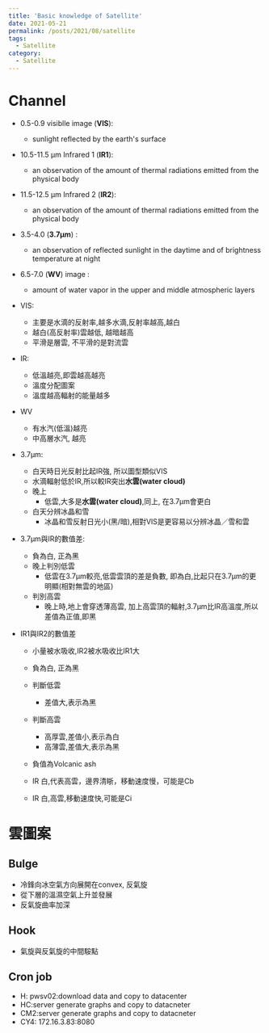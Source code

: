 ```yaml
---
title: 'Basic knowledge of Satellite'
date: 2021-05-21
permalink: /posts/2021/08/satellite
tags:
  - Satellite
category:
  - Satellite
---
```



# Channel

- 0.5-0.9 visiblle image (**VIS**): 
  - sunlight reflected by the earth's surface
- 10.5-11.5 µm Infrared 1 (**IR1**): 
  - an observation of the amount of thermal radiations emitted from the physical body
- 11.5-12.5 µm Infrared 2 (**IR2**): 
  - an observation of the amount of thermal radiations emitted from the physical body
- 3.5-4.0 (**3.7µm**) :
  -  an observation of reflected sunlight in the daytime and of brightness temperature at night
- 6.5-7.0 (**WV**)  image : 
  - amount  of  water  vapor  in  the  upper  and  middle 
atmospheric layers

- VIS: 
  - 主要是水滴的反射率,越多水滴,反射率越高,越白
  - 越白(高反射率)雲越低, 越暗越高
  - 平滑是層雲, 不平滑的是對流雲
- IR:
  - 低溫越亮,即雲越高越亮
  - 溫度分配圖案
  - 溫度越高輻射的能量越多
- WV
  - 有水汽(低溫)越亮
  - 中高層水汽, 越亮
- 3.7µm:
  - 白天時日光反射比起IR強, 所以圖型類似VIS
  - 水滴輻射低於IR,所以較IR突出**水雲(water cloud)**
  - 晚上
    - 低雲,大多是**水雲(water cloud)**,同上, 在3.7µm會更白
  - 白天分辨冰晶和雪
    - 冰晶和雪反射日光小(黑/暗),相對VIS是更容易以分辨冰晶／雪和雲
- 3.7µm與IR的數值差:
  - 負為白, 正為黑
  - 晚上判別低雲
    - 低雲在3.7µm較亮,低雲雲頂的差是負數, 即為白,比起只在3.7µm的更明顯(相對無雲的地區)
  - 判別高雲
    - 晚上時,地上會穿透薄高雲, 加上高雲頂的輻射,3.7µm比IR高溫度,所以差值為正值,即黑
- IR1與IR2的數值差
  - 小量被水吸收,IR2被水吸收比IR1大
  - 負為白, 正為黑
  - 判斷低雲
    - 差值大,表示為黑
  - 判斷高雲
    - 高厚雲,差值小,表示為白
    - 高薄雲,差值大,表示為黑
  - 負值為Volcanic ash
  
  - IR 白,代表高雲，邊界清䀿，移動速度慢，可能是Cb
  - IR 白,高雲,移動速度快,可能是Ci


# 雲圖案

## Bulge 
- 冷鋒向冰空氣方向展開在convex, 反氣旋
- 從下層的溫濕空氣上升並發展
- 反氣旋曲率加深


## Hook
- 氣旋與反氣旋的中間𩣑點


## Cron job

- H: pwsv02:download data and copy to datacenter
- HC:server generate graphs and copy to datacneter
- CM2:server generate graphs and copy to datacneter
- CY4: 172.16.3.83:8080